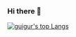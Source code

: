 ### Hi there 👋
[![guigur's top Langs](https://github-readme-stats.vercel.app/api/top-langs/?username=guigur&layout=compact&bg_color=30,e96443,904e95&title_color=fff&text_color=fff)](https://github.com/anuraghazra/github-readme-stats)
<!-- [![guigur's wakatime stats](https://github-readme-stats.vercel.app/api/wakatime?username=guigur&bg_color=30,e96443,904e95&title_color=fff&text_color=fff)](https://github.com/anuraghazra/github-readme-stats)

<!--
**guigur/guigur** is a ✨ _special_ ✨ repository because its `README.md` (this file) appears on your GitHub profile.

Here are some ideas to get you started:

- 🔭 I’m currently working on ...
- 🌱 I’m currently learning ...
- 👯 I’m looking to collaborate on ...
- 🤔 I’m looking for help with ...
- 💬 Ask me about ...
- 📫 How to reach me: ...
- 😄 Pronouns: ...
- ⚡ Fun fact: ...
-->
